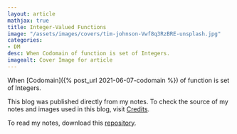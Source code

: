 ```yaml
---
layout: article
mathjax: true
title: Integer-Valued Functions
image: "/assets/images/covers/tim-johnson-Vwf8q3RzBRE-unsplash.jpg"
categories:
- DM
desc: When Codomain of function is set of Integers. 
imagealt: Cover Image for article
---
```


When [Codomain]({% post_url 2021-06-07-codomain %}) of function is set of Integers.

This blog was published directly from my notes.
To check the source of my notes and images used in this blog, visit <a href="/credits.html" target="_blank">Credits</a>.

To read my notes, download this <a href="https://github.com/bovem/CS" target="blank">repository</a>.